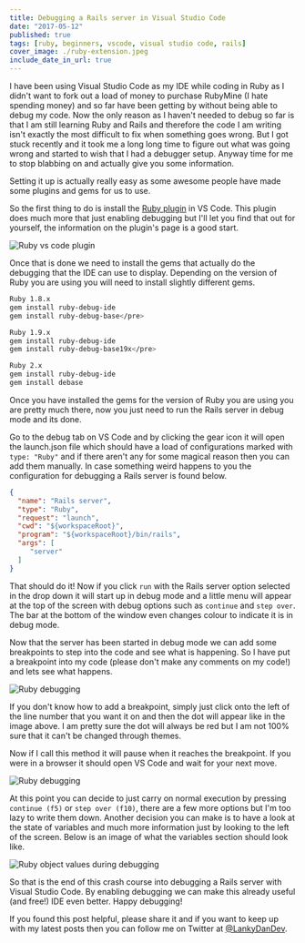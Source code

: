 ```yaml
---
title: Debugging a Rails server in Visual Studio Code
date: "2017-05-12"
published: true
tags: [ruby, beginners, vscode, visual studio code, rails]
cover_image: ./ruby-extension.jpeg
include_date_in_url: true
---
```


I have been using Visual Studio Code as my IDE while coding in Ruby as I didn't want to fork out a load of money to purchase RubyMine (I hate spending money) and so far have been getting by without being able to debug my code. Now the only reason as I haven't needed to debug so far is that I am still learning Ruby and Rails and therefore the code I am writing isn't exactly the most difficult to fix when something goes wrong. But I got stuck recently and it took me a long long time to figure out what was going wrong and started to wish that I had a debugger setup. Anyway time for me to stop blabbing on and actually give you some information.

Setting it up is actually really easy as some awesome people have made some plugins and gems for us to use.

So the first thing to do is install the [Ruby plugin](https://marketplace.visualstudio.com/items?itemName=rebornix.Ruby) in VS Code. This plugin does much more that just enabling debugging but I'll let you find that out for yourself, the information on the plugin's page is a good start.

![Ruby vs code plugin](./ruby-plugin.png)

Once that is done we need to install the gems that actually do the debugging that the IDE can use to display. Depending on the version of Ruby you are using you will need to install slightly different gems.

```bash
Ruby 1.8.x
gem install ruby-debug-ide
gem install ruby-debug-base</pre>
```

```bash
Ruby 1.9.x
gem install ruby-debug-ide
gem install ruby-debug-base19x</pre>
```

```bash
Ruby 2.x
gem install ruby-debug-ide
gem install debase
```

Once you have installed the gems for the version of Ruby you are using you are pretty much there, now you just need to run the Rails server in debug mode and its done.

Go to the debug tab on VS Code and by clicking the gear icon it will open the launch.json file which should have a load of configurations marked with `type: "Ruby"` and if there aren't any for some magical reason then you can add them manually. In case something weird happens to you the configuration for debugging a Rails server is found below.

```json
{
  "name": "Rails server",
  "type": "Ruby",
  "request": "launch",
  "cwd": "${workspaceRoot}",
  "program": "${workspaceRoot}/bin/rails",
  "args": [
     "server"
  ]
}
```

That should do it! Now if you click `run` with the Rails server option selected in the drop down it will start up in debug mode and a little menu will appear at the top of the screen with debug options such as `continue` and `step over`. The bar at the bottom of the window even changes colour to indicate it is in debug mode.

Now that the server has been started in debug mode we can add some breakpoints to step into the code and see what is happening. So I have put a breakpoint into my code (please don't make any comments on my code!) and lets see what happens.

![Ruby debugging](rails-before-debug1.png)

If you don't know how to add a breakpoint, simply just click onto the left of the line number that you want it on and then the dot will appear like in the image above. I am pretty sure the dot will always be red but I am not 100% sure that it can't be changed through themes.

Now if I call this method it will pause when it reaches the breakpoint. If you were in a browser it should open VS Code and wait for your next move.

![Ruby debugging](rails-after-debug.png)

At this point you can decide to just carry on normal execution by pressing `continue (f5)` or `step over (f10)`, there are a few more options but I'm too lazy to write them down. Another decision you can make is to have a look at the state of variables and much more information just by looking to the left of the screen. Below is an image of what the variables section should look like.

![Ruby object values during debugging](rails-after-debug-2.png)

So that is the end of this crash course into debugging a Rails server with Visual Studio Code. By enabling debugging we can make this already useful (and free!) IDE even better. Happy debugging!

If you found this post helpful, please share it and if you want to keep up with my latest posts then you can follow me on Twitter at [@LankyDanDev](https://twitter.com/LankyDanDev).
